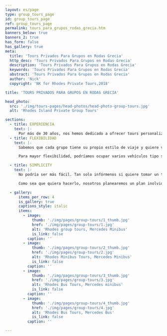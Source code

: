 ```yaml
---
layout: es/page
type: group_tours_page
id: group_tours_page
ref: group_tours_page
permalink: tours_para_grupos_rodas_grecia.htm
banners_below: true
banners_2: true
has_form: false
has_gallery: true
meta:
  title: 'Tours Privados Para Grupos en Rodas Grecia'
  http_desc: 'Tours Privados Para Grupos en Rodas Grecia'
  description: 'Tours Privados Para Grupos en Rodas Grecia'
  keywords: 'Tours Privados Para Grupos en Rodas Grecia'
  abstract: 'Tours Privados Para Grupos en Rodas Grecia'
  author: 'Nick'
  copyright: 'NK for Rhodes Private Tours,2018'

title: 'TOURS PRIVADOS PARA GRUPOS EN RODAS GRECIA'

head_photo:
  src: './img/tours-pages/head-photos/head-photo-group-tours.jpg'
  alt: 'Rhodes Island Private Group Tours'   

sections:
  - title: EXPERIENCIA
    text: |-
      Por más de 30 años, nos hemos dedicado a ofrecer tours personalizados para pequeños grupos privados en nuestros carros sedan de Mercedes Benz. En vista de que grupos más grandes se han visto interesados en nuestros servicios, hemos diseñado tours privados que permiten a grupos viajar juntos en Minibuses de lujo de Mercedes Benz manejados por Conductores Profesionales y moderados por Guías Turísticos Con Licencia (requerido por las leyes de Grecia). Su grupo tendría uso exclusivo del vehículo para que usted pueda viajar con su familia y amigos sin tener que lidiar con desconocidos en la van. Los expertos guías turísticos son de origen local y tienen habilidad para revelar la historia y la belleza de cada lugar visitado. Pero, además, tienen experiencia para personalizar su tour y poder cumplir sus deseos dentro de los tiempos que usted tenga agendados.
  - title: FLEXIBILIDAD
    text: |-
      Sabemos que cada grupo tiene su propio estilo de viaje y quiere ver cosas distintas. Le ofrecemos la oportunidad de ser flexibles con su itinerario, vehículo, y tiempo. Usted puede elegir cualquier tour que esté disponible en nuestra página web donde hemos hecho todo el trabajo por usted. Estos tours abarcan los sitios y vistas más importantes de la isla. O, si lo desea, puede simplemente informarnos qué desea ver y hacer y nosotros planearemos un tour especial solo para usted y su grupo. Personalizaríamos los sitios que usted quiere visitar y seleccionaríamos los vehículos (o vehículo) más apropiados para albergar a su grupo.

      Para mayor flexibilidad, podríamos ocupar varios vehículos tipo sedan de Mercedes Benz para su grupo. Si alguien en su grupo quiere ir a nadar, o le encanta ir de compras, o necesita terminar el tour antes que los demás, podríamos cambiar los vehículos y cumplir esa agenda. Si usted tiene un adulto mayor en su grupo quién no puede lidiar con algunos sitios tan rápido como los demás, podemos seguir acompañándole mientras el resto del grupo visita otro sitio con un ritmo más veloz.

  - title: SIMPLICITY      
    text: |-
      No podría ser más fácil. Tan solo infórmenos si quiere tomar un tour estándar o si tiene una lista de cosas especiales en mente. Luego, díganos cuántas personas hay en su grupo. Modificaremos cualquier tour para atender sus necesidades, y asignaremos el mejor vehículo o flota para acomodar su tamaño de grupo y maximizar su corto tiempo en la isla.

      Como sea que quiera hacerlo, nosotros planearemos un plan inolvidable para usted. Aproveche nuestra experiencia y creatividad. Estaríamos encantados de discutir sus requerimientos y diseñar un tour que sea perfecto para su grupo (así sea grande o pequeño). No dude en contactarnos, y nosotros nos encargaremos del resto.

  - gallery:
      items_per_row: 4
      is_gallery: true
      captions_style: italic
      items:
        - image:
            thumb: './img/pages/group-tours/1_thumb.jpg'
            href: './img/pages/group-tours/1.jpg'
            alt: 'Rhodes group tours, Mercedes Minibus'
            is_link: false
          caption: ''
        - image:
            thumb: './img/pages/group-tours/2_thumb.jpg'
            href: './img/pages/group-tours/2.jpg'
            alt: 'Rhodes Minibus Tours, Mercedes Minibus'
            is_link: false
          caption: ''
        - image:
            thumb: './img/pages/group-tours/3_thumb.jpg'
            href: './img/pages/group-tours/3.jpg'
            alt: 'Rhodes Bus Tours, Mercedes minibus'
            is_link: false
          caption: ''
        - image:
            thumb: './img/pages/group-tours/4_thumb.jpg'
            href: './img/pages/group-tours/4.jpg'
            alt: 'Rhodes Bus Tours, Mercedes Bus'
            is_link: false
          caption: ''

---
```

